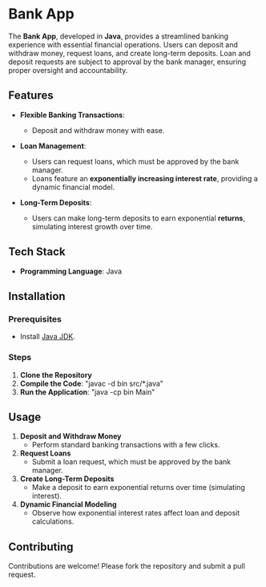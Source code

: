 # Bank App

The **Bank App**, developed in **Java**, provides a streamlined banking experience with essential financial operations. Users can deposit and withdraw money, request loans, and create long-term deposits. Loan and deposit requests are subject to approval by the bank manager, ensuring proper oversight and accountability.

## Features

- **Flexible Banking Transactions**:  
  - Deposit and withdraw money with ease.

- **Loan Management**:  
  - Users can request loans, which must be approved by the bank manager.  
  - Loans feature an **exponentially increasing interest rate**, providing a dynamic financial model.

- **Long-Term Deposits**:  
  - Users can make long-term deposits to earn exponential **returns**, simulating interest growth over time.

## Tech Stack

- **Programming Language**: Java  

## Installation

### Prerequisites
- Install [Java JDK](https://www.oracle.com/java/technologies/javase-downloads.html).  

### Steps

1. **Clone the Repository**
2. **Compile the Code**: "javac -d bin src/*.java"
3. **Run the Application**: "java -cp bin Main"

## Usage

1. **Deposit and Withdraw Money**
   - Perform standard banking transactions with a few clicks.
2. **Request Loans**
   - Submit a loan request, which must be approved by the bank manager.
3. **Create Long-Term Deposits**
   - Make a deposit to earn exponential returns over time (simulating interest).
4. **Dynamic Financial Modeling**
   - Observe how exponential interest rates affect loan and deposit calculations.

## Contributing

Contributions are welcome! Please fork the repository and submit a pull request.
